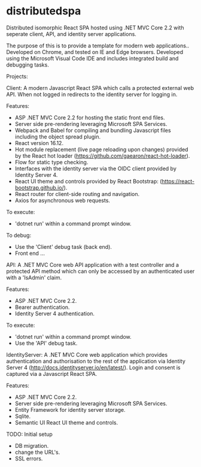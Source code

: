 # distributedspa
Distributed isomorphic React SPA hosted using .NET MVC Core 2.2 with seperate client, API, and identity server applications.

The purpose of this is to provide a template for modern web applications.. Developed on Chrome, and tested on IE and Edge browsers. Developed using the Microsoft Visual Code IDE and includes integrated build and debugging tasks.

Projects:

Client: A modern Javascript React SPA which calls a protected external web API. When not logged in redirects to the identity server for logging in.
  
Features:
  - ASP .NET MVC Core 2.2 for hosting the static front end files.
  - Server side pre-rendering leveraging Microsoft SPA Services.
  - Webpack and Babel for compiling and bundling Javascript files including the object spread plugin.
  - React version 16.12.
  - Hot module replacement (live page reloading upon changes) provided by the React hot loader (https://github.com/gaearon/react-hot-loader).
  - Flow for static type checking.
  - Interfaces with the identity server via the OIDC client provided by Identity Server 4.
  - React UI theme and controls provided by React Bootstrap: (https://react-bootstrap.github.io/).
  - React router for client-side routing and navigation.
  - Axios for asynchronous web requests.
  
To execute:
  - 'dotnet run' within a command prompt window.
  
To debug:
  - Use the 'Client' debug task (back end).
  - Front end ...


API: A .NET MVC Core web API application with a test controller and a protected API method which can only be accessed by an authenticated user with a 'IsAdmin' claim.

Features:
  - ASP .NET MVC Core 2.2.
  - Bearer authentication.
  - Identity Server 4 authentication.
  
To execute:
  - 'dotnet run' within a command prompt window.
  - Use the 'API' debug task.


IdentityServer: A .NET MVC Core web application which provides authentication and authorisation to the rest of the application via Identity Server 4 (http://docs.identityserver.io/en/latest/). Login and consent is captured via a Javascript React SPA.

Features:
  - ASP .NET MVC Core 2.2.
  - Server side pre-rendering leveraging Microsoft SPA Services.
  - Entity Framework for identity server storage.
  - Sqlite.
  - Semantic UI React UI theme and controls.
  
  
TODO: Initial setup
  - DB migration.
  - change the URL's.
  - SSL errors.
